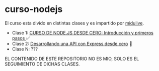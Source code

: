 # curso-nodejs
El curso esta divido en distintas clases y es impartido por [midulive]('https://www.youtube.com/@midulive').

- Clase 1: [CURSO DE NODE.JS DESDE CERO: Introducción y primeros pasos ]('https://www.youtube.com/watch?v=yB4n_K7dZV8&ab_channel=midulive') ✅
- Clase 2: [Desarrollando una API con Express desde cero]('https://www.youtube.com/watch?v=YmZE1HXjpd4&ab_channel=midulive') 🔲
- Clase N: ???

EL CONTENIDO DE ESTE REPOSITORIO NO ES MIO, SOLO ES EL SEGUIMIENTO DE DICHAS CLASES.